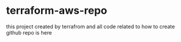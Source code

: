 # terraform-aws-repo
this project created by terrafrom and all code related to how to create github repo is here
